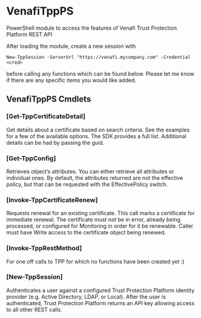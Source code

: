 # VenafiTppPS
PowerShell module to access the features of Venafi Trust Protection Platform REST API

After loading the module, create a new session with
```
New-TppSession -ServerUrl "https://venafi.mycompany.com" -Credential <cred>
```
before calling any functions which can be found below.  Please let me know if there are any specific items you would like added.

## VenafiTppPS Cmdlets
### [Get-TppCertificateDetail]
Get details about a certificate based on search criteria.  See the examples for a few of the available options.
The SDK provides a full list.  Additional details can be had by passing the guid.

### [Get-TppConfig]
Retrieves object’s attributes.  You can either retrieve all attributes or individual ones.  By default, the attributes returned are not the effective policy, but that can be requested with the EffectivePolicy switch.

### [Invoke-TppCertificateRenew]
Requests renewal for an existing certificate. This call marks a certificate for	immediate renewal. The certificate must not be in error, already being processed, or configured for Monitoring in order for it be renewable. Caller must have Write access to the certificate object being renewed.

### [Invoke-TppRestMethod]
For one off calls to TPP for which no functions have been created yet :)

### [New-TppSession]
Authenticates a user against a configured Trust	Protection Platform identity provider (e.g. Active Directory, LDAP, or Local). After the user is authenticated, Trust Protection Platform returns an API key allowing access to all other REST calls.
